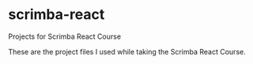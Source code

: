 # scrimba-react

Projects for Scrimba React Course

These are the project files I used while taking the Scrimba React Course.
